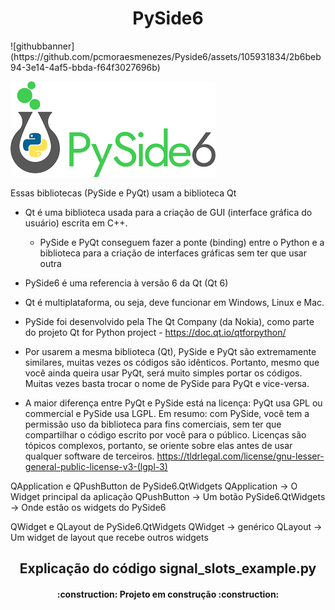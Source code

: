 <h1 align="center"> PySide6 </h1>
![githubbanner](https://github.com/pcmoraesmenezes/Pyside6/assets/105931834/2b6beb94-3e14-4af5-bbda-f64f3027696b)

 ![banner](/githubbanner.png)

 Essas bibliotecas (PySide e PyQt) usam a biblioteca Qt
  - Qt é uma biblioteca usada para a criação de GUI (interface gráfica
    do usuário) escrita em C++.
    - PySide e PyQt conseguem fazer a ponte (binding) entre o Python e a
    biblioteca para a criação de interfaces gráficas sem ter que usar outra

  - PySide6 é uma referencia à versão 6 da Qt (Qt 6)
  - Qt é multiplataforma, ou seja, deve funcionar em Windows, Linux e Mac.

 - PySide foi desenvolvido pela The Qt Company (da Nokia), como parte do
    projeto Qt for Python project - https://doc.qt.io/qtforpython/
  - Por usarem a mesma biblioteca (Qt), PySide e PyQt são extremamente
    similares, muitas vezes os códigos são idênticos. Portanto, mesmo que você
    ainda queira usar PyQt, será muito simples portar os códigos. Muitas vezes
    basta trocar o nome de PySide para PyQt e vice-versa.
  - A maior diferença entre PyQt e PySide está na licença:
    PyQt usa GPL ou commercial e PySide usa LGPL.
    Em resumo: com PySide, você tem a permissão uso da biblioteca para fins
    comerciais, sem ter que compartilhar o código escrito por você para o
    público.
    Licenças são tópicos complexos, portanto, se oriente sobre elas
    antes de usar qualquer software de terceiros.
    https://tldrlegal.com/license/gnu-lesser-general-public-license-v3-(lgpl-3)

 QApplication e QPushButton de PySide6.QtWidgets
  QApplication -> O Widget principal da aplicação
  QPushButton -> Um botão
  PySide6.QtWidgets -> Onde estão os widgets do PySide6

 QWidget e QLayout de PySide6.QtWidgets
  QWidget -> genérico
  QLayout -> Um widget de layout que recebe outros widgets

<h2 align="center"> Explicação do código signal_slots_example.py </h2>

<h4 align="center"> 
    :construction:  Projeto em construção  :construction:
</h4>
